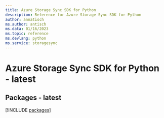 ```yaml
---
title: Azure Storage Sync SDK for Python
description: Reference for Azure Storage Sync SDK for Python
author: annatisch
ms.author: antisch
ms.data: 01/16/2023
ms.topic: reference
ms.devlang: python
ms.service: storagesync
---
```

# Azure Storage Sync SDK for Python - latest
## Packages - latest
[!INCLUDE [packages](storage-sync-index.md)]